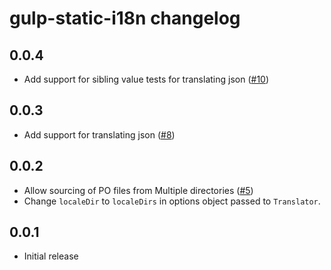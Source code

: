 # gulp-static-i18n changelog

## 0.0.4

* Add support for sibling value tests for translating json ([#10][10])

[10]: https://github.com/yola/gulp-static-i18n/pull/10

## 0.0.3

* Add support for translating json ([#8][8])

[8]: https://github.com/yola/gulp-static-i18n/pull/8

## 0.0.2

* Allow sourcing of PO files from Multiple directories ([#5][5])
* Change `localeDir` to `localeDirs` in options object passed
to `Translator`.

[5]: https://github.com/yola/gulp-static-i18n/pull/5

## 0.0.1

* Initial release
